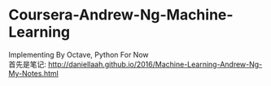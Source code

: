 # Coursera-Andrew-Ng-Machine-Learning
Implementing By Octave, Python For Now </br>
首先是笔记: http://daniellaah.github.io/2016/Machine-Learning-Andrew-Ng-My-Notes.html
